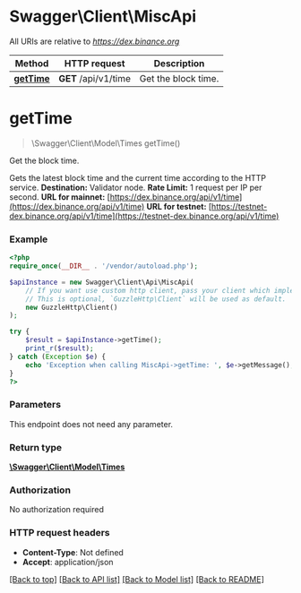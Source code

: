 # Swagger\Client\MiscApi

All URIs are relative to *https://dex.binance.org*

Method | HTTP request | Description
------------- | ------------- | -------------
[**getTime**](MiscApi.md#gettime) | **GET** /api/v1/time | Get the block time.

# **getTime**
> \Swagger\Client\Model\Times getTime()

Get the block time.

Gets the latest block time and the current time according to the HTTP service.  **Destination:** Validator node.  **Rate Limit:** 1 request per IP per second.  **URL for mainnet:** [https://dex.binance.org/api/v1/time](https://dex.binance.org/api/v1/time)  **URL for testnet:** [https://testnet-dex.binance.org/api/v1/time](https://testnet-dex.binance.org/api/v1/time)

### Example
```php
<?php
require_once(__DIR__ . '/vendor/autoload.php');

$apiInstance = new Swagger\Client\Api\MiscApi(
    // If you want use custom http client, pass your client which implements `GuzzleHttp\ClientInterface`.
    // This is optional, `GuzzleHttp\Client` will be used as default.
    new GuzzleHttp\Client()
);

try {
    $result = $apiInstance->getTime();
    print_r($result);
} catch (Exception $e) {
    echo 'Exception when calling MiscApi->getTime: ', $e->getMessage(), PHP_EOL;
}
?>
```

### Parameters
This endpoint does not need any parameter.

### Return type

[**\Swagger\Client\Model\Times**](../Model/Times.md)

### Authorization

No authorization required

### HTTP request headers

 - **Content-Type**: Not defined
 - **Accept**: application/json

[[Back to top]](#) [[Back to API list]](../../README.md#documentation-for-api-endpoints) [[Back to Model list]](../../README.md#documentation-for-models) [[Back to README]](../../README.md)

